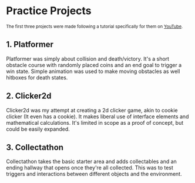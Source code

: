 # Practice Projects
<sup>The first three projects were made following a tutorial specifically for them on [YouTube](https://youtu.be/aUzAXQZE750?si=GOVvDwrD7jGBbvkg).</sup>

## 1. Platformer
Platformer was simply about collision and death/victory. It's a short obstacle course with randomly placed coins and an end goal to trigger a win state.
Simple animation was used to make moving obstacles as well hitboxes for death states.

## 2. Clicker2d
Clicker2d was my attempt at creating a 2d clicker game, akin to cookie clicker (It even has a cookie). It makes liberal use of interface elements and mathematical calculations.
It's limited in scope as a proof of concept, but could be easily expanded.

## 3. Collectathon
Collectathon takes the basic starter area and adds collectables and an ending hallway that opens once they're all collected.
This was to test triggers and interactions between different objects and the environment.
